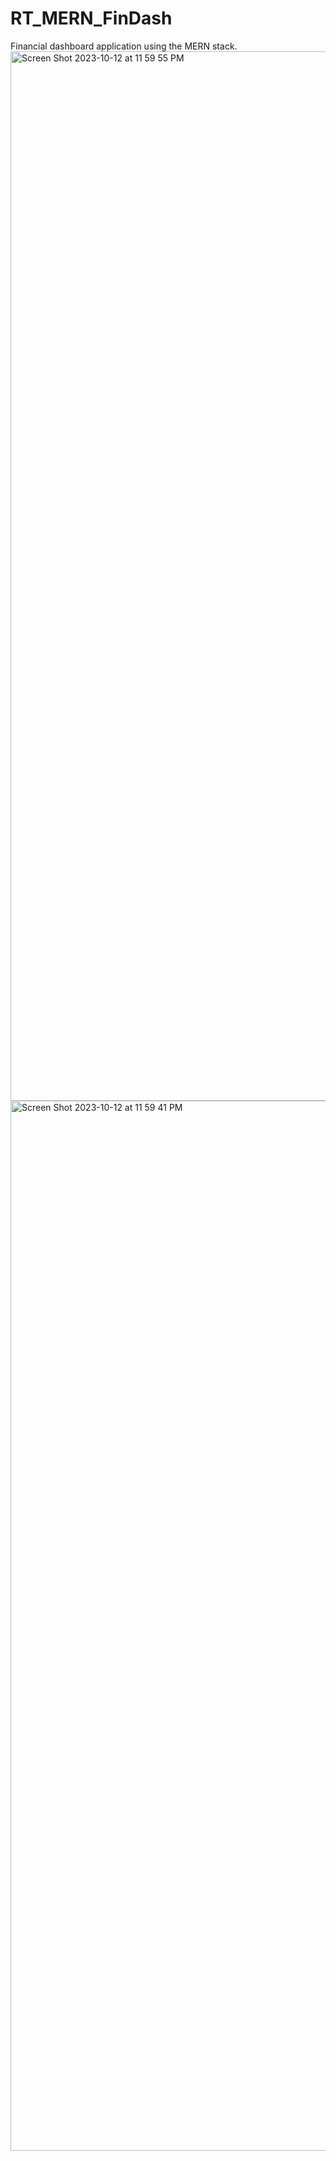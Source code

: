 # RT_MERN_FinDash
Financial dashboard application using the MERN stack.
<img width="1679" alt="Screen Shot 2023-10-12 at 11 59 55 PM" src="https://github.com/ryan-clu/RT_MERN_FinDash/assets/99780324/cd8b279a-e47e-41a3-8bac-8cb2fc424887">
<img width="1680" alt="Screen Shot 2023-10-12 at 11 59 41 PM" src="https://github.com/ryan-clu/RT_MERN_FinDash/assets/99780324/76ddf49f-32ba-4984-91c4-7ccc0dadf1fc">
